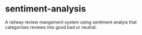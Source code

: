# sentiment-analysis
A railway review mangement system using sentiment analyis that categorizes reviews into good bad or neutral.
